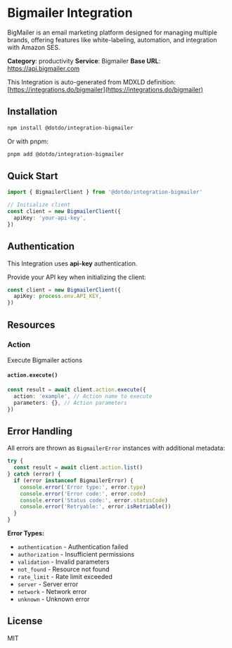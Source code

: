 # Bigmailer Integration

BigMailer is an email marketing platform designed for managing multiple brands, offering features like white-labeling, automation, and integration with Amazon SES.

**Category**: productivity
**Service**: Bigmailer
**Base URL**: https://api.bigmailer.com

This Integration is auto-generated from MDXLD definition: [https://integrations.do/bigmailer](https://integrations.do/bigmailer)

## Installation

```bash
npm install @dotdo/integration-bigmailer
```

Or with pnpm:

```bash
pnpm add @dotdo/integration-bigmailer
```

## Quick Start

```typescript
import { BigmailerClient } from '@dotdo/integration-bigmailer'

// Initialize client
const client = new BigmailerClient({
  apiKey: 'your-api-key',
})
```

## Authentication

This Integration uses **api-key** authentication.

Provide your API key when initializing the client:

```typescript
const client = new BigmailerClient({
  apiKey: process.env.API_KEY,
})
```

## Resources

### Action

Execute Bigmailer actions

#### `action.execute()`

```typescript
const result = await client.action.execute({
  action: 'example', // Action name to execute
  parameters: {}, // Action parameters
})
```

## Error Handling

All errors are thrown as `BigmailerError` instances with additional metadata:

```typescript
try {
  const result = await client.action.list()
} catch (error) {
  if (error instanceof BigmailerError) {
    console.error('Error type:', error.type)
    console.error('Error code:', error.code)
    console.error('Status code:', error.statusCode)
    console.error('Retryable:', error.isRetriable())
  }
}
```

**Error Types:**

- `authentication` - Authentication failed
- `authorization` - Insufficient permissions
- `validation` - Invalid parameters
- `not_found` - Resource not found
- `rate_limit` - Rate limit exceeded
- `server` - Server error
- `network` - Network error
- `unknown` - Unknown error

## License

MIT
